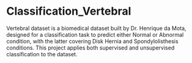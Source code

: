 # Classification_Vertebral
Vertebral dataset is a biomedical dataset built by Dr. Henrique da Mota, designed for a classification task to predict either Normal or Abnormal condition, with the latter covering Disk Hernia and Spondylolisthesis conditions. This project applies both supervised and unsupervised classification to the dataset.
